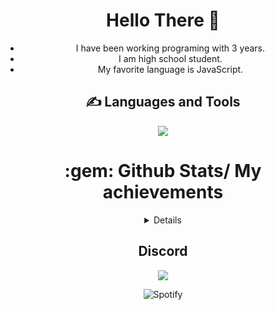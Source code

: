 <div align="center">
 <h1>Hello There 👋</h1> 

 - I have been working programing with 3 years.
 - I am high school student.
 - My favorite language is JavaScript.

</div>

<div align="center">
 <h2>✍ Languages and Tools</h2>
 <img src="https://skillicons.dev/icons?i=css,sass,html,ts,js,tailwindcss,mongodb,discord,redis,mysql,sqlite,git,cloudflare,github,nodejs,vscode,express,cpp,react,aws,vite" />
</div>

<div align="center">

<h1> :gem: Github Stats/ My achievements </h1>
<details>
<p align="center">
  <a href="https://github.com/wervlad">
    <img src="http://github-profile-summary-cards.vercel.app/api/cards/profile-details?username=iqojs&theme=transparent" />
  </a>
  <a href="https://github.com/wervlad">
    <img src="https://github-readme-streak-stats.herokuapp.com/?user=iqojs&hide_border=true&card_width=338&theme=transparent" />
  </a>
  <a href="https://github.com/wervlad">
    <img src="http://github-profile-summary-cards.vercel.app/api/cards/stats?username=iqojs&theme=transparent" />
  </a>
  <a href="https://github.com/iqojs">
    <img src="https://github-readme-stats.vercel.app/api/top-langs/?username=iqojs&langs_count=10&exclude_repo=&hide=jupyter"/>
  </a>
</p>
</details>

<div align="center">
<h2>Discord</h2>
 <a href="https://discord.com/users/1015845680067133480">
 <img src="https://lanyard-profile-readme.vercel.app/api/1015845680067133480"></a>
</div>

![Spotify](https://spotify-github-profile.vercel.app/api/view?uid=6a8e1uyfu9cxv6wwjn4r2w0h5&cover_image=true&theme=default&show_offline=false&background_color=121212&interchange=false)
